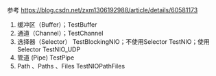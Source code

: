 参考 https://blog.csdn.net/zxm1306192988/article/details/60581173

1. 缓冲区（Buffer）；TestBuffer
2. 通道（Channel）；TestChannel
3. 选择器（Selector）
   TestBlockingNIO；不使用Selector
   TestNIO；使用Selector
   TestNIO_UDP
4. 管道 (Pipe)
   TestPipe
5. Path 、Paths 、Files
   TestNIOPathFiles


